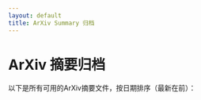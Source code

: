 ```yaml
---
layout: default
title: ArXiv Summary 归档
---
```


# ArXiv 摘要归档

以下是所有可用的ArXiv摘要文件，按日期排序（最新在前）：

<ul>
</ul>
